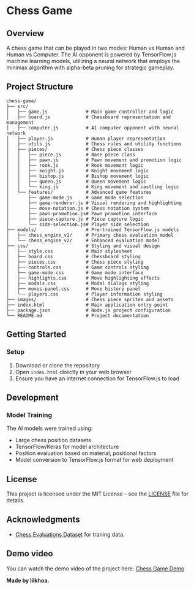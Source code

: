 # Chess Game 

## Overview
A chess game that can be played in two modes: Human vs Human and Human vs Computer. The AI opponent is powered by TensorFlow.js machine learning models, utilizing a neural network that employs the minimax algorithm with alpha-beta pruning for strategic gameplay.

## Project Structure
```
chess-game/
├── src/
│   ├── game.js              # Main game controller and logic
│   ├── board.js             # Chessboard representation and management
│   ├── computer.js          # AI computer opponent with neural network
│   ├── player.js            # Human player representation
│   ├── utils.js             # Chess rules and utility functions
│   ├── pieces/              # Chess piece classes
│   │   ├── piece.js         # Base piece class
│   │   ├── pawn.js          # Pawn movement and promotion logic
│   │   ├── rook.js          # Rook movement logic
│   │   ├── knight.js        # Knight movement logic
│   │   ├── bishop.js        # Bishop movement logic
│   │   ├── queen.js         # Queen movement logic
│   │   └── king.js          # King movement and castling logic
│   └── features/            # Advanced game features
│       ├── game-mode.js     # Game mode selection
│       ├── game-renderer.js # Visual rendering and highlighting
│       ├── move-notation.js # Chess notation system
│       ├── pawn-promotion.js# Pawn promotion interface
│       ├── piece-capture.js # Piece capture logic
│       └── side-selection.js# Player side selection
├── models/                  # Pre-trained TensorFlow.js models
│   ├── chess_engine_v1/     # Primary chess evaluation model
│   └── chess_engine_v2/     # Enhanced evaluation model
├── css/                     # Styling and visual design
│   ├── style.css            # Main stylesheet
│   ├── board.css            # Chessboard styling
│   ├── pieces.css           # Chess piece styling
│   ├── controls.css         # Game controls styling
│   ├── game-mode.css        # Game mode interface
│   ├── highlights.css       # Move highlighting effects
│   ├── modals.css           # Modal dialogs styling
│   ├── moves-panel.css      # Move history panel
│   └── players.css          # Player information styling
├── images/                  # Chess piece sprites and assets
├── index.html               # Main application entry point
├── package.json             # Node.js project configuration
└── README.md                # Project documentation
```

## Getting Started

### Setup
1. Download or clone the repository
2. Open `index.html` directly in your web browser
3. Ensure you have an internet connection for TensorFlow.js to load

## Development

### Model Training
The AI models were trained using:
- Large chess position datasets
- TensorFlow/Keras for model architecture
- Position evaluation based on material, positional factors
- Model conversion to TensorFlow.js format for web deployment

## License
This project is licensed under the MIT License - see the [LICENSE](LICENSE) file for details.

## Acknowledgments
- [Chess Evaluations Dataset](https://www.kaggle.com/datasets/ronakbadhe/chess-evaluations) for traning data. 

## Demo video
You can watch the demo video of the project here: [Chess Game Demo](https://youtu.be/JVDD2ICqZLI)

**Made by lilkhoa.**
